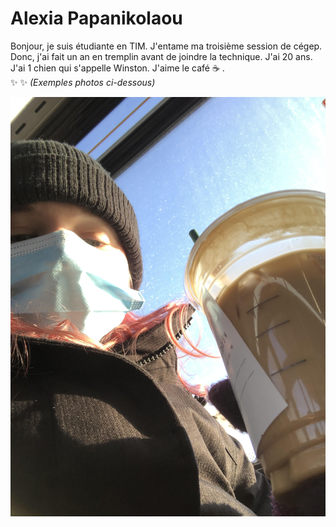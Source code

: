 # Alexia Papanikolaou

Bonjour, je suis étudiante en TIM. J'entame ma troisième session de cégep. Donc, j'ai fait un an en tremplin avant de joindre la technique. J'ai 20 ans. J'ai 1 chien qui s'appelle Winston. J'aime le café :coffee: . <br> ✨ ✨ 
*(Exemples photos ci-dessous)*


![photo](medias/lemoi.jpg)

